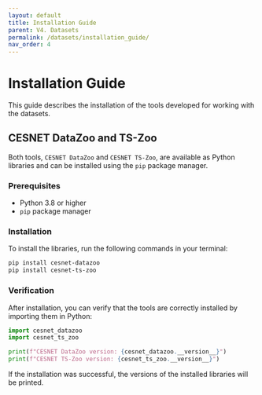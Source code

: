 ```yaml
---
layout: default
title: Installation Guide
parent: V4. Datasets
permalink: /datasets/installation_guide/
nav_order: 4
---
```


# Installation Guide

This guide describes the installation of the tools developed for working with the datasets.

## CESNET DataZoo and TS-Zoo

Both tools, `CESNET DataZoo` and `CESNET TS-Zoo`, are available as Python libraries and can be installed using the `pip` package manager.

### Prerequisites

*   Python 3.8 or higher
*   `pip` package manager

### Installation

To install the libraries, run the following commands in your terminal:

```bash
pip install cesnet-datazoo
pip install cesnet-ts-zoo
```

### Verification

After installation, you can verify that the tools are correctly installed by importing them in Python:

```python
import cesnet_datazoo
import cesnet_ts_zoo

print(f"CESNET DataZoo version: {cesnet_datazoo.__version__}")
print(f"CESNET TS-Zoo version: {cesnet_ts_zoo.__version__}")
```

If the installation was successful, the versions of the installed libraries will be printed.
